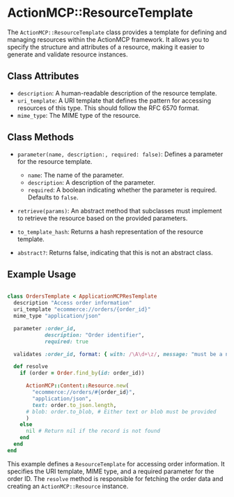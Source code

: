 # ActionMCP::ResourceTemplate

The `ActionMCP::ResourceTemplate` class provides a template for defining and managing resources within the ActionMCP framework. It allows you to specify the structure and attributes of a resource, making it easier to generate and validate resource instances.

## Class Attributes

*   `description`: A human-readable description of the resource template.
*   `uri_template`: A URI template that defines the pattern for accessing resources of this type. This should follow the RFC 6570 format.
*   `mime_type`: The MIME type of the resource.

## Class Methods

*   `parameter(name, description:, required: false)`: Defines a parameter for the resource template.
    *   `name`: The name of the parameter.
    *   `description`: A description of the parameter.
    *   `required`: A boolean indicating whether the parameter is required. Defaults to `false`.

*   `retrieve(params)`: An abstract method that subclasses must implement to retrieve the resource based on the provided parameters.

*   `to_template_hash`: Returns a hash representation of the resource template.

*   `abstract?`: Returns false, indicating that this is not an abstract class.

## Example Usage

```ruby

class OrdersTemplate < ApplicationMCPResTemplate
  description "Access order information"
  uri_template "ecommerce://orders/{order_id}"
  mime_type "application/json"

  parameter :order_id,
            description: "Order identifier",
            required: true

  validates :order_id, format: { with: /\A\d+\z/, message: "must be a number" }

  def resolve
    if (order = Order.find_by(id: order_id))

      ActionMCP::Content::Resource.new(
        "ecommerce://orders/#{order_id}",
        "application/json",
        text: order.to_json.length,
      # blob: order.to_blob, # Either text or blob must be provided
      )
    else
      nil # Return nil if the record is not found
    end
  end
end
```

This example defines a `ResourceTemplate` for accessing order information. 
It specifies the URI template, MIME type, and a required parameter for the order ID. 
The `resolve` method is responsible for fetching the order data and creating an `ActionMCP::Resource` instance.

